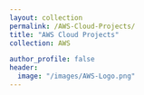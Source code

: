 ```yaml
---
layout: collection
permalink: /AWS-Cloud-Projects/
title: "AWS Cloud Projects"
collection: AWS

author_profile: false
header:
  image: "/images/AWS-Logo.png"
---
```

